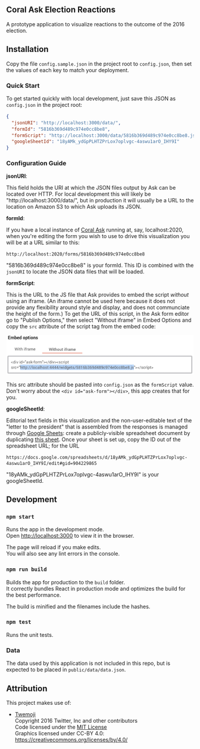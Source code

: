 ## Coral Ask Election Reactions

A prototype application to visualize reactions to the outcome of the 2016 election.

## Installation

Copy the file `config.sample.json` in the project root to `config.json`, then set the values of each key to match your deployment.

### Quick Start

To get started quickly with local development, just save this JSON as `config.json` in the project root:

```json
{
  "jsonURI": "http://localhost:3000/data/",
  "formId": "5816b369d489c974e0cc8be8",
  "formScript": "http://localhost:3000/data/5816b369d489c974e0cc8be8.js",
  "googleSheetId": "18yAMk_ydGpPLHTZPrLox7oplvgc-4aswu1arO_IHY9I"
}
```

### Configuration Guide

**jsonURI**:

This field holds the URI at which the JSON files output by Ask can be located over HTTP. For local development this will likely be "http://localhost:3000/data/", but in production it will usually be a URL to the location on Amazon S3 to which Ask uploads its JSON.

**formId**:

If you have a local instance of [Coral Ask](https://coralproject.net/products/ask.html) running at, say, localhost:2020, when you're editing the form you wish to use to drive this visualization you will be at a URL similar to this:
```
http://localhost:2020/forms/5816b369d489c974e0cc8be8
```
"5816b369d489c974e0cc8be8" is your formId. This ID is combined with the `jsonURI` to locate the JSON data files that will be loaded.

**formScript**:

This is the URL to the JS file that Ask provides to embed the script _without_ using an iframe. (An iframe cannot be used here because it does not provide any flexibility around style and display, and does not communciate the height of the form.) To get the URL of this script, in the Ask form editor go to "Publish Options," then select "Without iframe" in Embed Options and copy the `src` attribute of the script tag from the embed code:

![Screenshot showing how the script URL may be copied from the "Without iframe" embed code within the Ask admin](docs/assets/script-url-screenshot.png)

This src attribute should be pasted into `config.json` as the `formScript` value. Don't worry about the `<div id="ask-form"></div>`, this app creates that for you.

**googleSheetId**:

Editorial text fields in this visualization and the non-user-editable text of the "letter to the president" that is assembled from the responses is managed through [Google Sheets](https://sheets.google.com): create a publicly-visible spreadsheet document by duplicating [this sheet](https://docs.google.com/spreadsheets/d/18yAMk_ydGpPLHTZPrLox7oplvgc-4aswu1arO_IHY9I/edit#gid=904229865). Once your sheet is set up, copy the ID out of the spreadsheet URL; for the URL
```
https://docs.google.com/spreadsheets/d/18yAMk_ydGpPLHTZPrLox7oplvgc-4aswu1arO_IHY9I/edit#gid=904229865
```
"18yAMk_ydGpPLHTZPrLox7oplvgc-4aswu1arO_IHY9I" is your googleSheetId.

## Development

### `npm start`

Runs the app in the development mode.<br>
Open [http://localhost:3000](http://localhost:3000) to view it in the browser.

The page will reload if you make edits.<br>
You will also see any lint errors in the console.

### `npm run build`

Builds the app for production to the `build` folder.<br>
It correctly bundles React in production mode and optimizes the build for the best performance.

The build is minified and the filenames include the hashes.

### `npm test`

Runs the unit tests.

### Data

The data used by this application is not included in this repo, but is expected to be placed in `public/data/data.json`.

## Attribution

This project makes use of:

* [Twemoji](https://github.com/twitter/twemoji) <br />
Copyright 2016 Twitter, Inc and other contributors <br />
Code licensed under the [MIT License](http://opensource.org/licenses/MIT) <br />
Graphics licensed under CC-BY 4.0: https://creativecommons.org/licenses/by/4.0/
